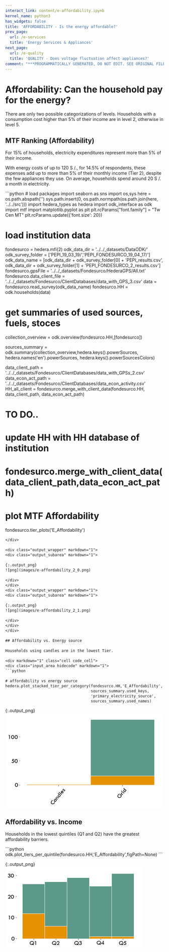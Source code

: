 ```yaml
---
interact_link: content/e-affordability.ipynb
kernel_name: python3
has_widgets: false
title: 'AFFORDABILITY - Is the energy affordable?'
prev_page:
  url: /e-services
  title: 'Energy Services & Appliances'
next_page:
  url: /e-quality
  title: 'QUALITY - Does voltage fluctuation affect appliances?'
comment: "***PROGRAMMATICALLY GENERATED, DO NOT EDIT. SEE ORIGINAL FILES IN /content***"
---
```


# Affordability: Can the household pay for the energy?

There are only two possible categorizations of levels. Households with a consumption cost higher than 5% of their income are in level 2, otherwise in level 5.

## MTF Ranking (Affordability)
 
For 15% of households, electricity expenditures represent more than 5% of their income.

With energy costs of up to 120 S /., for 14.5% of respondents, these expenses add up to more than 5% of their monthly income (Tier 2), despite the few appliances they use. On average, households spend around 20 S /. a month in electricity.

<div markdown="1" class="cell code_cell">
<div class="input_area hidecode" markdown="1">
```python
# load packages
import seaborn as sns
import os,sys
here = os.path.abspath('')
sys.path.insert(0, os.path.normpath(os.path.join(here, '../../src')))
import hedera_types as hedera
import odk_interface as odk
import mtf
import matplotlib.pyplot as plt
plt.rcParams["font.family"] = "Tw Cen MT"
plt.rcParams.update({'font.size': 20})

# load institution data
fondesurco = hedera.mfi(2)
odk_data_dir = '../../_datasets/DataODK/'
odk_survey_folder = ['PEPI_19_03_19/','PEPI_FONDESURCO_19_04_17/']
odk_data_name = [odk_data_dir + odk_survey_folder[0] + 'PEPI_results.csv',
                 odk_data_dir + odk_survey_folder[1] + 
                 'PEPI_FONDESURCO_2_results.csv']
fondesurco.gpsFile = '../../_datasets/Fondesurco/HederaGPS/All.txt'
fondesurco.data_client_file = '../../_datasets/Fondesurco/ClientDatabases/data_with_GPS_3.csv'
data = fondesurco.read_survey(odk_data_name)
fondesurco.HH = odk.households(data)

# get summaries of used sources, fuels, stoces
collection_overview = odk.overview(fondesurco.HH,[fondesurco])

sources_summary = odk.summary(collection_overview,hedera.keys().powerSources,
                              hedera.names('en').powerSources,
                              hedera.keys().powerSourcesColors)

data_client_path = '../../_datasets/Fondesurco/ClientDatabases/data_with_GPSs_2.csv'
data_econ_act_path = '../../_datasets/Fondesurco/ClientDatabases/data_econ_activity.csv'
HH_all_client = fondesurco.merge_with_client_data(fondesurco.HH,
                                                  data_client_path,
                                                  data_econ_act_path)

# TO DO..
# update HH with HH database of institution
# fondesurco.merge_with_client_data(data_client_path,data_econ_act_path)


# plot MTF Affordability
fondesurco.tier_plots('E_Affordability')

```
</div>

<div class="output_wrapper" markdown="1">
<div class="output_subarea" markdown="1">

{:.output_png}
![png](images/e-affordability_2_0.png)

</div>
</div>
<div class="output_wrapper" markdown="1">
<div class="output_subarea" markdown="1">

{:.output_png}
![png](images/e-affordability_2_1.png)

</div>
</div>
</div>

## Affordability vs. Energy source
 
Households using candles are in the lowest Tier.

<div markdown="1" class="cell code_cell">
<div class="input_area hidecode" markdown="1">
```python

# affordability vs energy source
hedera.plot_stacked_tier_per_category(fondesurco.HH,'E_Affordability',
                                      sources_summary.used_keys,
                                      'primary_electricity_source',
                                      sources_summary.used_names)
```
</div>

<div class="output_wrapper" markdown="1">
<div class="output_subarea" markdown="1">

{:.output_png}
![png](images/e-affordability_4_0.png)

</div>
</div>
</div>

## Affordability vs. Income
 
Households in the lowest quintiles (Q1 and Q2) have the greatest affordability barriers.

<div markdown="1" class="cell code_cell">
<div class="input_area hidecode" markdown="1">
```python
odk.plot_tiers_per_quintile(fondesurco.HH,'E_Affordability',figPath=None)
```
</div>

<div class="output_wrapper" markdown="1">
<div class="output_subarea" markdown="1">

{:.output_png}
![png](images/e-affordability_6_0.png)

</div>
</div>
</div>
